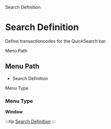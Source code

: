 
Search Definition
# Search Definition


Define transactioncodes for the QuickSearch bar

Menu Path
## Menu Path



- Search Definition

Menu Type
### Menu Type

**Window**


:::tip
[Search Definition](functional-guide/window/window-search-definition.md)
:::